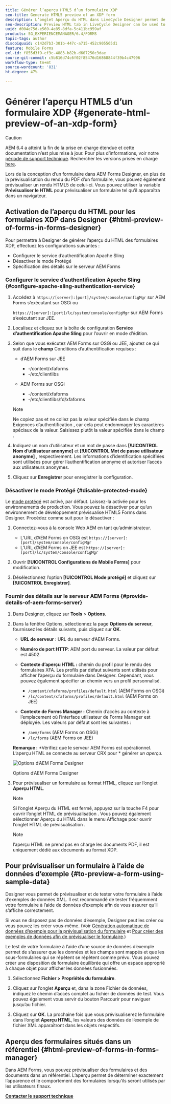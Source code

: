 ```yaml
---
title: Générer l’aperçu HTML5 d’un formulaire XDP
seo-title: Generate HTML5 preview of an XDP form
description: L’onglet Aperçu du HTML dans LiveCycle Designer permet de prévisualiser les formulaires tels qu’ils apparaissent dans un navigateur.
seo-description: Preview HTML tab in LiveCycle Designer can be used to preview forms as they appear in a browser.
uuid: d004e75d-e569-4e85-8dfa-5c411bc959af
products: SG_EXPERIENCEMANAGER/6.4/FORMS
topic-tags: author
discoiquuid: c142d7b3-301b-447c-a715-452c905565d1
feature: Mobile Forms
exl-id: f855d3f9-cf3c-4883-b82b-d607250c3dae
source-git-commit: c5b816d74c6f02f85476d16868844f39b4c47996
workflow-type: tm+mt
source-wordcount: '831'
ht-degree: 47%

---
```


# Générer l’aperçu HTML5 d’un formulaire XDP {#generate-html-preview-of-an-xdp-form}

>[!CAUTION]
>
>AEM 6.4 a atteint la fin de la prise en charge étendue et cette documentation n’est plus mise à jour. Pour plus d’informations, voir notre [période de support technique](https://helpx.adobe.com/fr/support/programs/eol-matrix.html). Rechercher les versions prises en charge [here](https://experienceleague.adobe.com/docs/?lang=fr).

Lors de la conception d’un formulaire dans AEM Forms Designer, en plus de la prévisualisation du rendu du PDF d’un formulaire, vous pouvez également prévisualiser un rendu HTML5 de celui-ci. Vous pouvez utiliser la variable **Prévisualiser le HTML** pour prévisualiser un formulaire tel qu’il apparaîtra dans un navigateur.

## Activation de l’aperçu du HTML pour les formulaires XDP dans Designer {#html-preview-of-forms-in-forms-designer}

Pour permettre à Designer de générer l’aperçu du HTML des formulaires XDP, effectuez les configurations suivantes :

* Configurer le service d’authentification Apache Sling
* Désactiver le mode Protégé
* Spécification des détails sur le serveur AEM Forms

### Configurer le service d’authentification Apache Sling {#configure-apache-sling-authentication-service}

1. Accédez à `https://[server]:[port]/system/console/configMgr` sur AEM Forms s’exécutant sur OSGi ou

   `https://[server]:[port]/lc/system/console/configMgr` sur AEM Forms s’exécutant sur JEE.

1. Localisez et cliquez sur la boîte de configuration **Service d’authentification Apache Sling** pour l’ouvrir en mode d’édition.

1. Selon que vous exécutez AEM Forms sur OSGi ou JEE, ajoutez ce qui suit dans le **champ** Conditions d’authentification requises : 

   *  d’AEM Forms sur JEE

      * -/content/xfaforms
      * -/etc/clientlibs
   * AEM Forms sur OSGi

      * -/content/xfaforms
      * -/etc/clientlibs/fd/xfaforms

   >[!NOTE]
   >
   >Ne copiez pas et ne collez pas la valeur spécifiée dans le champ Exigences d’authentification , car cela peut endommager les caractères spéciaux de la valeur. Saisissez plutôt la valeur spécifiée dans le champ .

1. Indiquez un nom d’utilisateur et un mot de passe dans **[!UICONTROL Nom d’utilisateur anonyme]** et **[!UICONTROL Mot de passe utilisateur anonyme]** , respectivement. Les informations d’identification spécifiées sont utilisées pour gérer l’authentification anonyme et autoriser l’accès aux utilisateurs anonymes.
1. Cliquez sur **Enregistrer** pour enregistrer la configuration.

### Désactiver le mode Protégé {#disable-protected-mode}

Le [mode protégé](/help/forms/using/get-xdp-pdf-documents-aem.md) est activé, par défaut. Laissez-la activée pour les environnements de production. Vous pouvez la désactiver pour qu’un environnement de développement prévisualise HTML5 Forms dans Designer. Procédez comme suit pour le désactiver :

1. Connectez-vous à la console Web AEM en tant qu’administrateur. 

   * L’URL d’AEM Forms on OSGi est `https://[server]:[port]/system/console/configMgr`
   * L’URL d’AEM Forms on JEE est `https://[server]:[port]/lc/system/console/configMgr`

1. Ouvrir **[!UICONTROL Configurations de Mobile Forms]** pour modification.
1. Désélectionnez l’option **[!UICONTROL Mode protégé]** et cliquez sur **[!UICONTROL Enregistrer]**.

### Fournir des détails sur le serveur AEM Forms {#provide-details-of-aem-forms-server}

1. Dans Designer, cliquez sur **Tools** > **Options**.
1. Dans la fenêtre Options, sélectionnez la page **Options du serveur**, fournissez les détails suivants, puis cliquez sur **OK**.

   * **URL de serveur** : URL du serveur d’AEM Forms.
   * **Numéro de port HTTP**: AEM port du serveur. La valeur par défaut est 4502.
   * **Contexte d’aperçu HTML :** chemin du profil pour le rendu des formulaires XFA. Les profils par défaut suivants sont utilisés pour afficher l’aperçu du formulaire dans Designer. Cependant, vous pouvez également spécifier un chemin vers un profil personnalisé.

      * `/content/xfaforms/profiles/default.html` (AEM Forms on OSGi)
      * `/lc/content/xfaforms/profiles/default.html` (AEM Forms on JEE)
   * **Contexte de Forms Manager :** Chemin d’accès au contexte à l’emplacement où l’interface utilisateur de Forms Manager est déployée. Les valeurs par défaut sont les suivantes :

      * `/aem/forms` (AEM Forms on OSGi)
      * `/lc/forms` (AEM Forms on JEE)

   **Remarque :** *Vérifiez que le serveur AEM Forms est opérationnel. L’aperçu HTML se connecte au serveur CRX pour * générer *un aperçu.*

   ![Options d’AEM Forms Designer ](assets/server_options.png)

   Options d’AEM Forms Designer

1. Pour prévisualiser un formulaire au format HTML, cliquez sur l’onglet **Aperçu HTML**.

   >[!NOTE]
   >
   >Si l’onglet Aperçu du HTML est fermé, appuyez sur la touche F4 pour ouvrir l’onglet HTML de prévisualisation . Vous pouvez également sélectionner Aperçu du HTML dans le menu Affichage pour ouvrir l’onglet HTML de prévisualisation .

   >[!NOTE]
   >
   >l’aperçu HTML ne prend pas en charge les documents PDF, il est uniquement dédié aux documents au format XDP.

## Pour prévisualiser un formulaire à l’aide de données d’exemple {#to-preview-a-form-using-sample-data}

Designer vous permet de prévisualiser et de tester votre formulaire à l’aide d’exemples de données XML. Il est recommandé de tester fréquemment votre formulaire à l’aide de données d’exemple afin de vous assurer qu’il s’affiche correctement.

Si vous ne disposez pas de données d’exemple, Designer peut les créer ou vous pouvez les créer vous-même. (Voir [Génération automatique de données d’exemple pour la prévisualisation du formulaire](https://help.adobe.com/fr_FR/AEMForms/6.1/DesignerHelp/WS107c29ade9134a2c136ae6f212a1f379c94-8000.2.html#WS92d06802c76abadb-728f46ac129b395660c-7efe.2) et [Pour créer des exemples de données afin de prévisualiser le formulaire](https://help.adobe.com/fr_FR/AEMForms/6.1/DesignerHelp/WS107c29ade9134a2c136ae6f212a1f379c94-8000.2.html#WS92d06802c76abadb-728f46ac129b395660c-7eff.2).)

Le test de votre formulaire à l’aide d’une source de données d’exemple permet de s’assurer que les données et les champs sont mappés et que les sous-formulaires qui se répètent se répètent comme prévu. Vous pouvez créer une disposition de formulaire équilibrée qui offre un espace approprié à chaque objet pour afficher les données fusionnées.

1. Sélectionnez **Fichier > Propriétés du formulaire**.

1. Cliquez sur l’onglet **Aperçu** et, dans la zone Fichier de données, indiquez le chemin d’accès complet au fichier de données de test. Vous pouvez également vous servir du bouton Parcourir pour naviguer jusqu’au fichier.

1. Cliquez sur **OK**. La prochaine fois que vous prévisualiserez le formulaire dans l’onglet **Aperçu HTML**, les valeurs des données de l’exemple de fichier XML apparaîtront dans les objets respectifs.

## Aperçu des formulaires situés dans un référentiel {#html-preview-of-forms-in-forms-manager}

Dans AEM Forms, vous pouvez prévisualiser des formulaires et des documents dans un référentiel. L’aperçu permet de déterminer exactement l’apparence et le comportement des formulaires lorsqu’ils seront utilisés par les utilisateurs finaux.

[**Contacter le support technique**](https://www.adobe.com/account/sign-in.supportportal.html)
